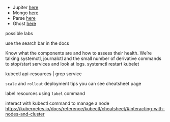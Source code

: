 
- Jupiter [here](jupyter/README.md)
- Mongo [here](mongo/README.md)
- Parse [here](parse/README.md)
- Ghost [here](ghost/README.md)


possible labs

use the search bar in the docs


Know what the components are and how to assess their health. We’re talking systemctl, journalctl and the small number of derivative commands to stop/start services and look at logs.
systemctl restart kubelet

kubectl api-resources | grep service

`scale` and `rollout` deployment tips you can see cheatsheet page

label resources using `label` command

interact with kubectl command to manage a node https://kubernetes.io/docs/reference/kubectl/cheatsheet/#interacting-with-nodes-and-cluster
